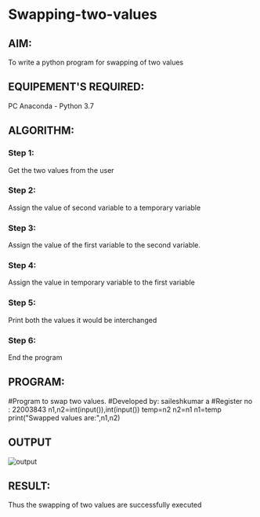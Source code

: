 # Swapping-two-values
## AIM:
To write a python program for swapping of two values
## EQUIPEMENT'S REQUIRED: 
PC
Anaconda - Python 3.7
## ALGORITHM: 
### Step 1:
Get the two values from the user
### Step 2: 
Assign the value of second variable to a temporary variable 
### Step 3: 
Assign the value of the first variable to the second variable.
### Step 4:  
Assign the value in temporary variable to the first variable
### Step 5: 
Print both the values it would be interchanged
### Step 6: 
End the program
## PROGRAM:
#Program to swap two values.
#Developed by: saileshkumar a
#Register no : 22003843
n1,n2=int(input()),int(input())
temp=n2
n2=n1
n1=temp
print("Swapped values are:",n1,n2)

## OUTPUT
![output](/swap%20values.png)



## RESULT:
Thus the swapping of two values are successfully executed




